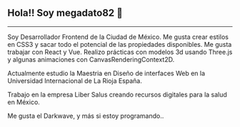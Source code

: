 ## Hola!! Soy megadato82 👋
<hr style="height:1px;">
Soy Desarrollador Frontend de la Ciudad de México. Me gusta crear estilos en CSS3 y sacar todo el potencial de las propiedades disponibles. Me gusta trabajar con React y Vue. Realizo prácticas con modelos 3d usando Three.js y algunas animaciones con CanvasRenderingContext2D.

Actualmente estudio la Maestria en Diseño de interfaces Web en la Universidad Internacional de La Rioja España. 

Trabajo en la empresa Liber Salus creando recursos digitales para la salud en México.

Me gusta el Darkwave, y más si estoy programando.. 
